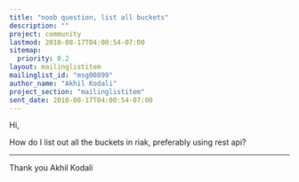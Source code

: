 ```yaml
---
title: "noob question, list all buckets"
description: ""
project: community
lastmod: 2010-08-17T04:00:54-07:00
sitemap:
  priority: 0.2
layout: mailinglistitem
mailinglist_id: "msg00899"
author_name: "Akhil Kodali"
project_section: "mailinglistitem"
sent_date: 2010-08-17T04:00:54-07:00
---
```



Hi,

How do I list out all the buckets in riak, preferably using rest api?

----
Thank you
Akhil Kodali
